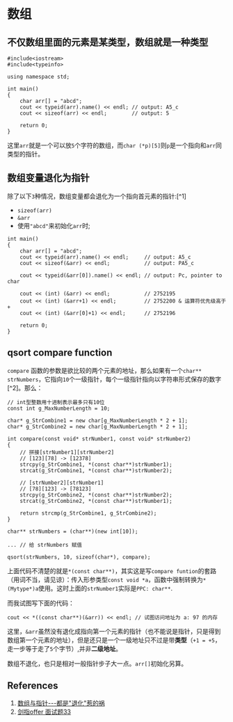 # 数组

## 不仅数组里面的元素是某类型，**数组就是一种类型**

```
#include<iostream>
#include<typeinfo>

using namespace std;

int main()
{
    char arr[] = "abcd";
    cout << typeid(arr).name() << endl; // output: A5_c
    cout << sizeof(arr) << endl;        // output: 5

    return 0;
}
```

这里`arr`就是一个可以放`5`个字符的数组，而`char (*p)[5]`则`p`是一个指向和`arr`同类型的指针。

## 数组变量退化为指针

除了以下`3`种情况，数组变量都会退化为一个指向首元素的指针:[^1]

- `sizeof(arr)`
- `&arr`
- 使用`"abcd"`来初始化`arr`时;

```
int main()
{
    char arr[] = "abcd";
    cout << typeid(arr).name() << endl;     // output: A5_c
    cout << sizeof(&arr) << endl;           // output: PA5_c

    cout << typeid(&arr[0]).name() << endl; // output: Pc, pointer to char

    cout << (int) (&arr) << endl;           // 2752195
    cout << (int) (&arr+1) << endl;         // 2752200 & 运算符优先级高于 +
    cout << (int) (&arr[0]+1) << endl;      // 2752196

    return 0;
}
```

## qsort compare function

`compare` 函数的参数是欲比较的两个元素的地址，那么如果有一个`char** strNumbers`，它指向`10`个一级指针，每个一级指针指向以字符串形式保存的数字[^2]。那么：

```
// int型整数用十进制表示最多只有10位
const int g_MaxNumberLength = 10;

char* g_StrCombine1 = new char[g_MaxNumberLength * 2 + 1];
char* g_StrCombine2 = new char[g_MaxNumberLength * 2 + 1];

int compare(const void* strNumber1, const void* strNumber2)
{
    // 拼接[strNumber1][strNumber2]
    // [123][78] -> [12378]
    strcpy(g_StrCombine1, *(const char**)strNumber1);
    strcat(g_StrCombine1, *(const char**)strNumber2);

    // [strNumber2][strNumber1]
    // [78][123] -> [78123]
    strcpy(g_StrCombine2, *(const char**)strNumber2);
    strcat(g_StrCombine2, *(const char**)strNumber1);

    return strcmp(g_StrCombine1, g_StrCombine2);
}

char** strNumbers = (char**)(new int[10]);

... // 给 strNumbers 赋值

qsort(strNumbers, 10, sizeof(char*), compare);
```

上面代码不清楚的就是`*(const char**)`，其实这是写`compare funtion`的套路（用词不当，请见谅）：传入形参类型`const void *a`，函数中强制转换为`*(Mytype*)a`使用。这时上面的`strNumber1`实际是`PPC: char**`.

而我试图写下面的代码：

```
cout << *((const char**)(&arr)) << endl; // 试图访问地址为 a: 97 的内存
```

这里，`&arr`虽然没有退化成指向第一个元素的指针（也不能说是指针，只是得到数组第一个元素的地址），但是还只是一个一级地址只不过是带**类型**（`+1 = +5`，走一步等于走了`5`个字节）,并非**二级地址**。

数组不退化，也只是相对一般指针步子大一点。`arr[]`初始化另算。

## References

1. [数组与指针---都是"退化"惹的祸](http://www.chinaunix.net/old_jh/23/1031622.html)
2. [剑指offer 面试题33]()
